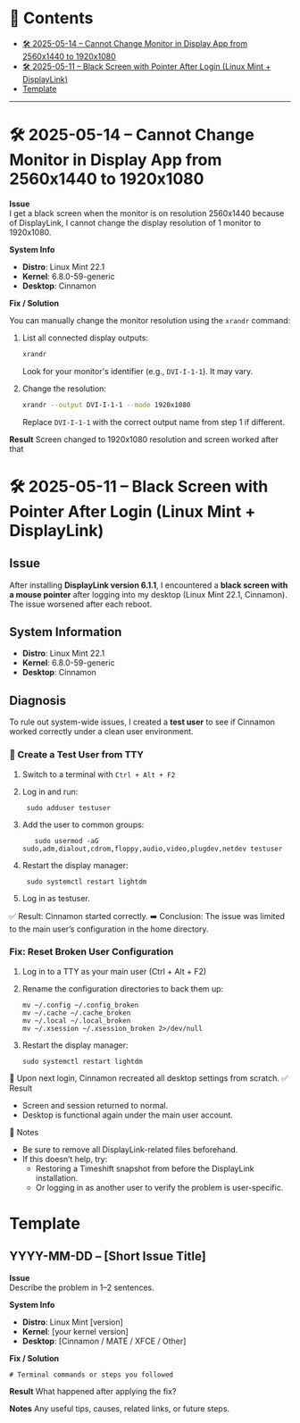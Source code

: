 # 📑 **Contents**

- [🛠️ 2025-05-14 – Cannot Change Monitor in Display App from 2560x1440 to 1920x1080](#️-2025-05-14--cannot-change-monitor-in-display-app-from-2560x1440-to-1920x1080)
- [🛠️ 2025-05-11 – Black Screen with Pointer After Login (Linux Mint + DisplayLink)](#️-2025-05-11--black-screen-with-pointer-after-login-linux-mint--displaylink)
- [Template](#template)

---
# 🛠️ 2025-05-14 – Cannot Change Monitor in Display App from 2560x1440 to 1920x1080

**Issue**  
I get a black screen when the monitor is on resolution 2560x1440 because of DisplayLink, I cannot change the display resolution of 1 monitor to 1920x1080.

**System Info**  
- **Distro**: Linux Mint 22.1  
- **Kernel**: 6.8.0-59-generic  
- **Desktop**: Cinnamon  

**Fix / Solution**
    
You can manually change the monitor resolution using the `xrandr` command:

1. List all connected display outputs:

    ```bash
    xrandr
    ```

    Look for your monitor's identifier (e.g., `DVI-I-1-1`). It may vary.

2. Change the resolution:

    ```bash
    xrandr --output DVI-I-1-1 --mode 1920x1080
    ```

    Replace `DVI-I-1-1` with the correct output name from step 1 if different.

**Result**
Screen changed to 1920x1080 resolution and screen worked after that

# 🛠️ **2025-05-11 – Black Screen with Pointer After Login (Linux Mint + DisplayLink)**

## **Issue**

After installing **DisplayLink version 6.1.1**, I encountered a **black screen with a mouse pointer** after logging into my desktop (Linux Mint 22.1, Cinnamon).  
The issue worsened after each reboot.

## **System Information**

- **Distro**: Linux Mint 22.1  
- **Kernel**: 6.8.0-59-generic  
- **Desktop**: Cinnamon  

## **Diagnosis**

To rule out system-wide issues, I created a **test user** to see if Cinnamon worked correctly under a clean user environment.

### 🔹 Create a Test User from TTY

1. Switch to a terminal with `Ctrl + Alt + F2`
2. Log in and run:

	    sudo adduser testuser

3. Add the user to common groups:

	      sudo usermod -aG sudo,adm,dialout,cdrom,floppy,audio,video,plugdev,netdev testuser

4. Restart the display manager:

	    sudo systemctl restart lightdm
	
  5. Log in as testuser.

✅ Result: Cinnamon started correctly.
➡️ Conclusion: The issue was limited to the main user’s configuration in the home directory.


### Fix: Reset Broken User Configuration



 1. Log in to a TTY as your main user (Ctrl + Alt + F2)
 2. Rename the configuration directories to back them up:

	    mv ~/.config ~/.config_broken
	    mv ~/.cache ~/.cache_broken
	    mv ~/.local ~/.local_broken
	    mv ~/.xsession ~/.xsession_broken 2>/dev/null

 3. Restart the display manager:
		
		sudo systemctl restart lightdm

🔁 Upon next login, Cinnamon recreated all desktop settings from scratch.
✅ Result

    

 - Screen and session returned to normal.
 - Desktop is functional again under the main user account.

📝 Notes

   

 - Be sure to remove all DisplayLink-related files beforehand.
 - If this doesn’t help, try:
	 - Restoring a Timeshift snapshot from before the DisplayLink installation.
	 - Or logging in as another user to verify the problem is user-specific.

# **Template**

## **YYYY-MM-DD – [Short Issue Title]**

**Issue**  
Describe the problem in 1–2 sentences.

**System Info**  
- **Distro**: Linux Mint [version]
- **Kernel**: [your kernel version]
- **Desktop**: [Cinnamon / MATE / XFCE / Other]

**Fix / Solution**

    # Terminal commands or steps you followed

**Result**
What happened after applying the fix?

**Notes**
Any useful tips, causes, related links, or future steps.

